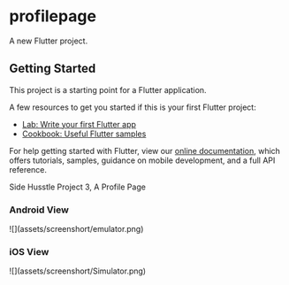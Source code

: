 # profilepage

A new Flutter project.

## Getting Started

This project is a starting point for a Flutter application.

A few resources to get you started if this is your first Flutter project:

- [Lab: Write your first Flutter app](https://flutter.dev/docs/get-started/codelab)
- [Cookbook: Useful Flutter samples](https://flutter.dev/docs/cookbook)

For help getting started with Flutter, view our
[online documentation](https://flutter.dev/docs), which offers tutorials,
samples, guidance on mobile development, and a full API reference.

Side Husstle Project 3, A Profile Page
  <h3> Android View </h3>
![](assets/screenshort/emulator.png)
  <h3>iOS View </h3>
![](assets/screenshort/Simulator.png)
 
